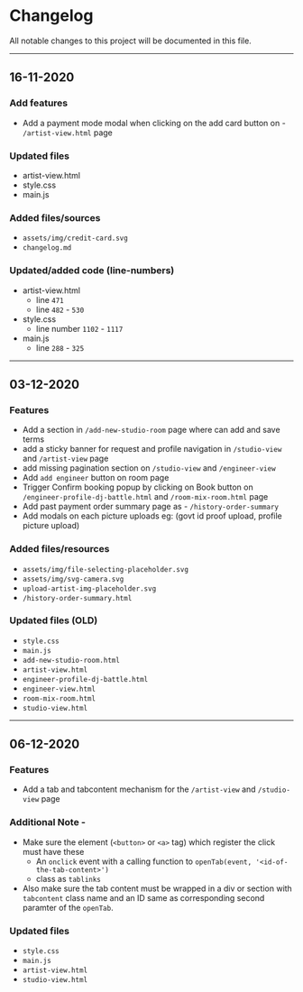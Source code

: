 # Changelog
All notable changes to this project will be documented in this file.
***
## 16-11-2020
### Add features
- Add a payment mode modal when clicking on the add card button on - `/artist-view.html` page

### Updated files
- artist-view.html
- style.css
- main.js

### Added files/sources
- `assets/img/credit-card.svg`
- `changelog.md`

### Updated/added code (line-numbers)
- artist-view.html
    - line `471`
    - line `482` - `530`
- style.css
    - line number `1102` - `1117`
- main.js
    - line `288` - `325`

***

## 03-12-2020
### Features
- Add a section in `/add-new-studio-room` page where can add and save terms
- add a sticky banner for request and profile navigation in `/studio-view` and `/artist-view` page
- add missing pagination section on `/studio-view` and `/engineer-view`
- Add `add engineer` button on room page
- Trigger Confirm booking popup by clicking on Book button on `/engineer-profile-dj-battle.html` and `/room-mix-room.html` page
- Add past payment order summary page as - `/history-order-summary`
- Add modals on each picture uploads eg: (govt id proof upload, profile picture upload)

### Added files/resources
- `assets/img/file-selecting-placeholder.svg`
- `assets/img/svg-camera.svg`
- `upload-artist-img-placeholder.svg`
- `/history-order-summary.html`


### Updated files (OLD)
- `style.css`
- `main.js`
- `add-new-studio-room.html`
- `artist-view.html`
- `engineer-profile-dj-battle.html`
- `engineer-view.html`
- `room-mix-room.html`
- `studio-view.html`

***


## 06-12-2020
### Features 
- Add a tab and tabcontent mechanism for the `/artist-view` and `/studio-view` page

### Additional Note -
- Make sure the element (`<button>` or `<a>` tag) which register the click must have these 
    - An `onclick` event with a calling function to `openTab(event, '<id-of-the-tab-content>')`
    - class as `tablinks`
- Also make sure the tab content must be wrapped in a div or section with `tabcontent` class name and an ID same as corresponding second paramter of the `openTab`.

### Updated files
- `style.css`
- `main.js`
- `artist-view.html`
- `studio-view.html`



